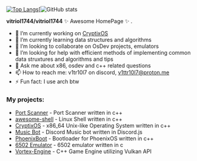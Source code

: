 [![Top Langs](https://github-readme-stats.vercel.app/api/top-langs/?username=ilobilo&langs_count=10&layout=compact&theme=radical)](https://github.com/anuraghazra/github-readme-stats)\[![GitHub stats](https://github-readme-stats.vercel.app/api?username=ilobilo&show_icons=true&theme=radical)

**vitriol1744/vitriol1744** ✨ Awesome HomePage ✨ .

- 🔭 I’m currently working on [CryptixOS](https://github.com/vitriol1744/CryptixOS.git)
- 🌱 I’m currently learning data structures and algorithms 
- 👯 I’m looking to collaborate on OsDev projects, emulators
- 🤔 I’m looking for help with efficient methods of implementing common data struxtures and algorithms and tips
- 💬 Ask me about x86, osdev and c++ related questions
- 📫 How to reach me: v1tr10l7 on discord, v1ttr10l7@proton.me
- ⚡ Fun fact: I use arch btw


### My projects:
- [Port Scanner](https://github.com/vitriol1744/PortScanner.git) - Port Scanner written in c++
- [awesome-shell](https://github.com/vitriol1744/awesome-shell.git) - Linux Shell written in c++
- [CryptixOS](https://github.com/Vitriol1744/CryptixOS/tree/dev) - x86_64 Unix-like Operating System written in c++
- [Music Bot](https://github.com/Vitriol1744/MusicBot.git) - Discord Music bot written in Discord.js
- [PhoenixBoot](https://github.com/Vitriol1744/PhoenixBoot.git) - Bootloader for PhoenixOS written in c++
- [6502 Emulator](https://github.com/Vitriol1744/6502-Emulator.git) - 6502 emulator written in c
- [Vortex-Engine](https://github.com/Vitriol1744/Vortex/tree/dev) - C++ Game Engine utilizing Vulkan API


